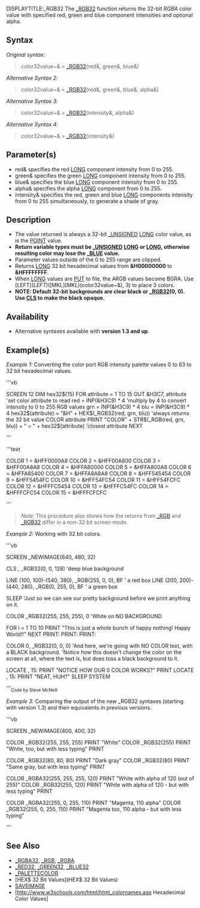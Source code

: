 DISPLAYTITLE:_RGB32
The [_RGB32](_RGB32) function returns the 32-bit *RGBA* color value with specified red, green and blue component intensities and optional alpha.


## Syntax

*Original syntax*:
> color32value~& = [_RGB32](_RGB32)(red&, green&, blue&)

*Alternative Syntax 2*:
> color32value~& = [_RGB32](_RGB32)(red&, green&, blue&, alpha&)

*Alternative Syntax 3*:
> color32value~& = [_RGB32](_RGB32)(intensity&, alpha&)

*Alternative Syntax 4*:
> color32value~& = [_RGB32](_RGB32)(intensity&)


## Parameter(s)

* red& specifies the red [LONG](LONG) component intensity from 0 to 255.
* green& specifies the green [LONG](LONG) component intensity from 0 to 255.
* blue& specifies the blue [LONG](LONG) component intensity from 0 to 255.
* alpha& specifies the alpha [LONG](LONG) component from 0 to 255.
* intensity& specifies the red, green and blue [LONG](LONG) components intensity from 0 to 255 simultaneously, to generate a shade of gray.

## Description

* The value returned is always a 32-bit [_UNSIGNED](_UNSIGNED) [LONG](LONG) color value, as is the [POINT](POINT) value. 
* **Return variable types must be [_UNSIGNED](_UNSIGNED) [LONG](LONG) or [LONG](LONG), otherwise resulting color may lose the [_BLUE](_BLUE) value.**
* Parameter values outside of the 0 to 255 range are clipped.
* Returns [LONG](LONG) 32 bit hexadecimal values from **&H00000000** to **&HFFFFFFFF**.
* When [LONG](LONG) values are [PUT](PUT) to file, the ARGB values become BGRA. Use [LEFT$](LEFT$)([MKL$](MKL$)(color32value~&), 3) to place 3 colors.
* **NOTE: Default 32-bit backgrounds are clear black or [_RGB32](_RGB32)(0, 0). Use [CLS](CLS) to make the black opaque.**


## Availability

* Alternative syntaxes available with **version 1.3 and up**.


## Example(s)

*Example 1:* Converting the color port RGB intensity palette values 0 to 63 to 32 bit hexadecimal values. 

'''vb

SCREEN 12
DIM hex32$(15)
FOR attribute = 1 TO 15
  OUT &H3C7, attribute      'set color attribute to read
  red = INP(&H3C9) * 4      'multiply by 4 to convert intensity to 0 to 255 RGB values
  grn = INP(&H3C9) * 4
  blu = INP(&H3C9) * 4
  hex32$(attribute) = "&H" + HEX$(_RGB32(red, grn, blu))   'always returns the 32 bit value
  COLOR attribute
  PRINT "COLOR" + STR$(_RGB(red, grn, blu)) + " = " + hex32$(attribute)  'closest attribute
NEXT 

'''

'''text

COLOR 1 <nowiki>=</nowiki> &HFF0000A8
COLOR 2 <nowiki>=</nowiki> &HFF00A800
COLOR 3 <nowiki>=</nowiki> &HFF00A8A8
COLOR 4 <nowiki>=</nowiki> &HFFA80000
COLOR 5 <nowiki>=</nowiki> &HFFA800A8
COLOR 6 <nowiki>=</nowiki> &HFFA85400
COLOR 7 <nowiki>=</nowiki> &HFFA8A8A8
COLOR 8 <nowiki>=</nowiki> &HFF545454
COLOR 9 <nowiki>=</nowiki> &HFF5454FC
COLOR 10 <nowiki>=</nowiki> &HFF54FC54
COLOR 11 <nowiki>=</nowiki> &HFF54FCFC
COLOR 12 <nowiki>=</nowiki> &HFFFC5454
COLOR 13 <nowiki>=</nowiki> &HFFFC54FC
COLOR 14 <nowiki>=</nowiki> &HFFFCFC54
COLOR 15 <nowiki>=</nowiki> &HFFFCFCFC

'''

> *Note:* This procedure also shows how the returns from [_RGB](_RGB) and [_RGB32](_RGB32) differ in a non-32 bit screen mode.


*Example 2:* Working with 32 bit colors.

'''vb

SCREEN _NEWIMAGE(640, 480, 32)

CLS , _RGB32(0, 0, 128) 'deep blue background

LINE (100, 100)-(540, 380), _RGB(255, 0, 0), BF ' a red box
LINE (200, 200)-(440, 280), _RGB(0, 255, 0), BF ' a green box


SLEEP 'Just so we can see our pretty background before we print anything on it.


COLOR _RGB32(255, 255, 255), 0 'White on NO BACKGROUND

FOR i = 1 TO 10
    PRINT "This is just a whole bunch of happy nothing!  Happy World!!"
NEXT
PRINT: PRINT: PRINT:

COLOR 0, _RGB32(0, 0, 0) 'And here, we're going with NO COLOR text, with a BLACK background.
'Notice how this doesn't change the color on the screen at all, where the text is, but does toss a black background to it.

LOCATE , 15: PRINT "NOTICE HOW OUR 0 COLOR WORKS?"
PRINT
LOCATE , 15: PRINT "NEAT, HUH?"
SLEEP
SYSTEM 

'''<sub>Code by Steve McNeill</sub>


*Example 3:* Comparing the output of the new _RGB32 syntaxes (starting with version 1.3) and their equivalents in previous versions. 

'''vb

SCREEN _NEWIMAGE(400, 400, 32)

COLOR _RGB32(255, 255, 255)
PRINT "White"
COLOR _RGB32(255)
PRINT "White, too, but with less typing"
PRINT

COLOR _RGB32(80, 80, 80)
PRINT "Dark gray"
COLOR _RGB32(80)
PRINT "Same gray, but with less typing"
PRINT

COLOR _RGBA32(255, 255, 255, 120)
PRINT "White with alpha of 120 (out of 255)"
COLOR _RGB32(255, 120)
PRINT "White with alpha of 120 - but with less typing"
PRINT

COLOR _RGBA32(255, 0, 255, 110)
PRINT "Magenta, 110 alpha"
COLOR _RGB32(255, 0, 255, 110)
PRINT "Magenta too, 110 alpha - but with less typing"

'''


## See Also

* [_RGBA32](_RGBA32), [_RGB](_RGB), [_RGBA](_RGBA)
* [_RED32](_RED32), [_GREEN32](_GREEN32), [_BLUE32](_BLUE32)
* [_PALETTECOLOR](_PALETTECOLOR)
* [HEX$ 32 Bit Values](HEX$ 32 Bit Values)
* [SAVEIMAGE](SAVEIMAGE)
* [http://www.w3schools.com/html/html_colornames.asp Hexadecimal Color Values]




